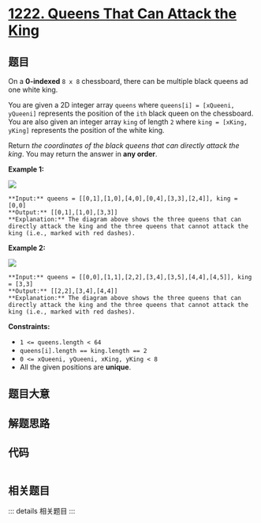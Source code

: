 # [1222. Queens That Can Attack the King](https://leetcode.com/problems/queens-that-can-attack-the-king)

## 题目

On a **0-indexed** `8 x 8` chessboard, there can be multiple black queens ad
one white king.

You are given a 2D integer array `queens` where `queens[i] = [xQueeni,
yQueeni]` represents the position of the `ith` black queen on the chessboard.
You are also given an integer array `king` of length `2` where `king = [xKing,
yKing]` represents the position of the white king.

Return _the coordinates of the black queens that can directly attack the
king_. You may return the answer in **any order**.



**Example 1:**

![](https://assets.leetcode.com/uploads/2022/12/21/chess1.jpg)

    
    
    **Input:** queens = [[0,1],[1,0],[4,0],[0,4],[3,3],[2,4]], king = [0,0]
    **Output:** [[0,1],[1,0],[3,3]]
    **Explanation:** The diagram above shows the three queens that can directly attack the king and the three queens that cannot attack the king (i.e., marked with red dashes).
    

**Example 2:**

![](https://assets.leetcode.com/uploads/2022/12/21/chess2.jpg)

    
    
    **Input:** queens = [[0,0],[1,1],[2,2],[3,4],[3,5],[4,4],[4,5]], king = [3,3]
    **Output:** [[2,2],[3,4],[4,4]]
    **Explanation:** The diagram above shows the three queens that can directly attack the king and the three queens that cannot attack the king (i.e., marked with red dashes).
    



**Constraints:**

  * `1 <= queens.length < 64`
  * `queens[i].length == king.length == 2`
  * `0 <= xQueeni, yQueeni, xKing, yKing < 8`
  * All the given positions are **unique**.


## 题目大意

## 解题思路

## 代码

```javascript

```

## 相关题目

::: details 相关题目
:::
